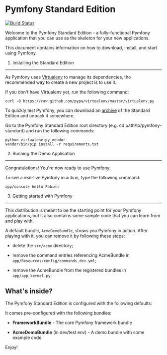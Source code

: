 Pymfony Standard Edition
========================

[![Build Status][0]][1]

Welcome to the Pymfony Standard Edition - a fully-functional Pymfony
application that you can use as the skeleton for your new applications.

This document contains information on how to download, install, and start
using Pymfony.


1) Installing the Standard Edition
----------------------------------

As Pymfony uses [Virtualenv][2] to manage its dependencies, the recommended way
to create a new project is to use it.

If you don't have Virtualenv yet, run the following command:

    curl -O https://raw.github.com/pypa/virtualenv/master/virtualenv.py

To quickly test Pymfony, you can download an [archive][3] of the Standard
Edition and unpack it somewhere.

Go to the Pymfony Standard Edition root directory (e.g. cd path/to/pymfony-standard) and run the following commands:

    python virtualenv.py vendor
    vendor/bin/pip install -r requirements.txt

2) Running the Demo Application
-------------------------------

Congratulations! You're now ready to use Pymfony.

To see a real-live Pymfony in action, type the following command:

    app/console hello Fabien


3) Getting started with Pymfony
-------------------------------

This distribution is meant to be the starting point for your Pymfony
applications, but it also contains some sample code that you can learn from
and play with.

A default bundle, `AcmeDemoBundle`, shows you Pymfony in action. After
playing with it, you can remove it by following these steps:

  * delete the `src/acme` directory;

  * remove the command entries referencing AcmeBundle in `app/Resources/config/commands_dev.yml`;

  * remove the AcmeBundle from the registered bundles in `app/app_kernel.py`;


What's inside?
--------------

The Pymfony Standard Edition is configured with the following defaults:

It comes pre-configured with the following bundles:

  * **FrameworkBundle** - The core Pymfony framework bundle

  * **AcmeDemoBundle** (in dev/test env) - A demo bundle with some example
    code

Enjoy!

[0]: https://travis-ci.org/pymfony/pymfony-standard.png?branch=master
[1]: https://travis-ci.org/pymfony/pymfony-standard
[2]: http://www.virtualenv.org
[3]: https://github.com/pymfony/pymfony-standard/archive/master.zip
